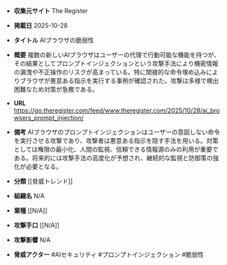 - **収集元サイト**
The Register

- **掲載日**
2025-10-28

- **タイトル**
AIブラウザの脆弱性

- **概要**
複数の新しいAIブラウザはユーザーの代理で行動可能な機能を持つが、その結果としてプロンプトインジェクションという攻撃手法により機密情報の漏洩や不正操作のリスクが高まっている。特に間接的な命令埋め込みによりブラウザが悪意ある指示を実行する事例が確認された。攻撃は多様で検出困難なため対策が急務である。

- **URL**
https://go.theregister.com/feed/www.theregister.com/2025/10/28/ai_browsers_prompt_injection/

- **備考**
AIブラウザのプロンプトインジェクションはユーザーの意図しない命令を実行させる攻撃であり、攻撃者は悪意ある指示を隠す手法を用いる。対策としては権限の最小化、人間の監視、信頼できる情報源のみの利用が重要である。将来的には攻撃手法の高度化が予想され、継続的な監視と防御策の強化が必要となる。

- **分類**
[[脅威トレンド]]

- **組織名**
N/A

- **業種**
[[N/A]]

- **攻撃手口**
[[N/A]]

- **攻撃影響**
N/A

- **脅威アクター**
#AIセキュリティ #プロンプトインジェクション #脆弱性
